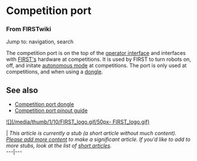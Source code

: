 # Competition port

### From FIRSTwiki

Jump to: navigation, search

The competition port is on the top of the [operator
interface](Operator_interface "Operator interface" ) and interfaces
with [FIRST's](FIRST "FIRST" ) hardware at competitions. It is used
by FIRST to turn robots on, off, and initate [autonomous
mode](Autonomous_mode "Autonomous mode" ) at competitions. The port
is only used at competitions, and when using a
[dongle](Competition_port_dongle "Competition port dongle" ).


## See also

  * [Competition port dongle](Competition_port_dongle "Competition port dongle" )
  * [Competition port pinout guide](http://www.innovationfirst.com/FIRSTRobotics/pdfs/Competition_Port_Pinout_Guide.PDF "http://www.innovationfirst.com/FIRSTRobotics/pdfs/Competition_Port_Pinout_Guide.PDF" )

[![](/media/thumb/1/10/FIRST_logo.gif/50px-
FIRST_logo.gif)](Image:FIRST_logo.gif "" )

|  _This article is currently a stub (a short article without much content).
[Please add more
content](http://www.firstwiki.net/index.php?title=Competition_port&action=edit
"http://www.firstwiki.net/index.php?title=Competition_port&action=edit" ) to
make a significant article. If you'd like to add to more stubs, look at the
list of [short articles](Special:Shortpages "Special:Shortpages"
)._  
---|---  
  

